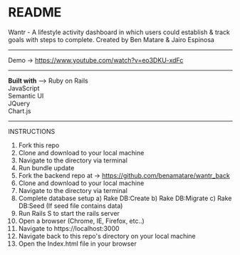 # README

Wantr - A lifestyle activity dashboard in which users could establish & track goals with steps to complete.
Created by Ben Matare & Jairo Espinosa 
____________
Demo -> https://www.youtube.com/watch?v=eo3DKU-xdFc</br>
____________
<b>Built with</b> -->
Ruby on Rails</br>
JavaScript</br>
Semantic UI</br>
JQuery</br>
Chart.js</br>
____________
INSTRUCTIONS
1) Fork this repo
2) Clone and download to your local machine
3) Navigate to the directory via terminal
4) Run bundle update
5) Fork the backend repo at -> https://github.com/benamatare/wantr_back
6) Clone and download to your local machine
7) Navigate to the directory via terminal
8) Complete database setup
  a) Rake DB:Create
  b) Rake DB:Migrate
  c) Rake DB:Seed (If seed file contains data)
9) Run Rails S to start the rails server
10) Open a browser (Chrome, IE, Firefox, etc..)
11) Navigate to https://localhost:3000
12) Navigate back to this repo's directory on your local machine
13) Open the Index.html file in your browser
